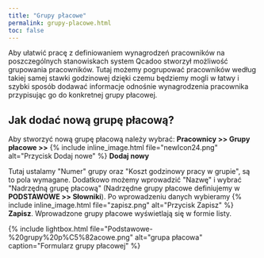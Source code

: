 ```yaml
---
title: "Grupy płacowe"
permalink: grupy-placowe.html
toc: false
---
```

 Aby ułatwić pracę z definiowaniem wynagrodzeń pracowników na poszczególnych stanowiskach system Qcadoo stworzył możliwość grupowania pracowników. Tutaj możemy pogrupować pracowników według takiej samej stawki godzinowej dzięki czemu będziemy mogli w łatwy i szybki sposób dodawać informacje odnośnie wynagrodzenia pracownika przypisując go do konkretnej grupy płacowej. 
  
## Jak dodać nową grupę płacową?

Aby stworzyć nową grupę płacową należy wybrać: **Pracownicy >> Grupy płacowe >>** {% include inline_image.html file="newIcon24.png" alt="Przycisk Dodaj nowe" %} **Dodaj nowy**

Tutaj ustalamy "Numer" grupy oraz "Koszt godzinowy pracy w grupie", są to pola wymagane. Dodatkowo możemy wprowadzić "Nazwę" i wybrać "Nadrzędną grupę płacową" (Nadrzędne grupy płacowe definiujemy w **PODSTAWOWE >> Słowniki**).
Po wprowadzeniu danych wybieramy {% include inline_image.html file="zapisz.png" alt="Przycisk Zapisz" %} **Zapisz**. Wprowadzone grupy płacowe wyświetlają się w formie listy.

{% include lightbox.html file="Podstawowe-%20grupy%20p%C5%82acowe.png" alt="grupa płacowa" caption="Formularz grupy płacowej" %}  

